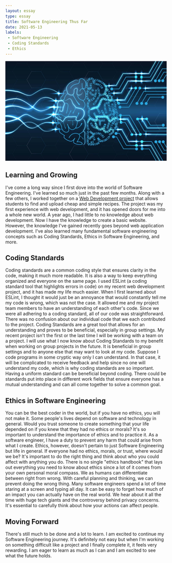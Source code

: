 ```yaml
---
layout: essay
type: essay
title: Software Engineering Thus Far
date: 2021-05-13
labels:
 - Software Engineering
 - Coding Standards
 - Ethics
---
```


<img class="ui image" src="/images/softwareengineering.jpg">

## Learning and Growing
I've come a long way since I first dove into the world of Software Engineering. I've learned so much just in the past few months. Along with a few others, I worked together on a [Web Development project](https://easy-chef.github.io) that allows students to find and upload cheap and simple recipes. The project was my first experience with web development, and it has opened doors for me into a whole new world. A year ago, I had little to no knowledge about web development. Now I have the knowledge to create a basic website. However, the knowledge I've gained recently goes beyond web application development. I've also learned many fundamental software engineering concepts such as Coding Standards, Ethics in Software Engineering, and more.

## Coding Standards
Coding standards are a common coding style that ensures clarity in the code, making it much more readable. It is also a way to keep everything organized and everyone on the same page. I used ESLint (a coding standard tool that highlights errors in code) on my recent web development project, and it has made my life much easier. When I  first learned about ESLint, I thought it would just be an annoyance that would constantly tell me my code is wrong, which was not the case. It allowed me and my project team members to have an understanding of each other's code. Since we were all adhering to a coding standard, all of our code was straightforward. There was no confusion about our individual code that we each contributed to the project. Coding Standards are a great tool that allows for an understanding and proves to be beneficial, especially in group settings. My recent project isn't the first or the last time I will be working with a team on a project. I will use what I now know about Coding Standards to my benefit when working on group projects in the future. It is beneficial in group settings and to anyone else that may want to look at my code. Suppose I code programs in some cryptic way only I can understand. In that case, it will be complicated to receive feedback and help since no one will understand my code, which is why coding standards are so important. Having a uniform standard can be beneficial beyond coding. There could be standards put into place in different work fields that ensure everyone has a mutual understanding and can all come together to solve a common goal. 

## Ethics in Software Engineering
You can be the best coder in the world, but if you have no ethics, you will not make it. Some people's lives depend on software and technology in general. Would you trust someone to create something that your life depended on if you knew that they had no ethics or morals? It's so important to understand the importance of ethics and to practice it. As a software engineer, I have a duty to prevent any harm that could arise from what I create. Ethics, however, doesn't pertain to just Software Engineering but life in general. If everyone had no ethics, morals, or trust, where would we be? It's important to do the right thing and think about who you could affect with anything you do. There is no single "ethics handbook" that lays out everything you need to know about ethics since a lot of it comes from your own personal moral compass. We as humans can differentiate between right from wrong. With careful planning and thinking, we can prevent doing the wrong thing. Many software engineers spend a lot of time staring at a screen and typing all day. It can be easy to forget how much of an impact you can actually have on the real world. We hear about it all the time with huge tech giants and the controversy behind privacy concerns. It's essential to carefully think about how your actions can affect people.

## Moving Forward
There's still much to be done and a lot to learn. I am excited to continue my Software Engineering journey. It's definitely not easy but when I'm working on something difficult like a project and I finally complete it, it feels very rewarding. I am eager to learn as much as I can and I am excited to see what the future holds. 
